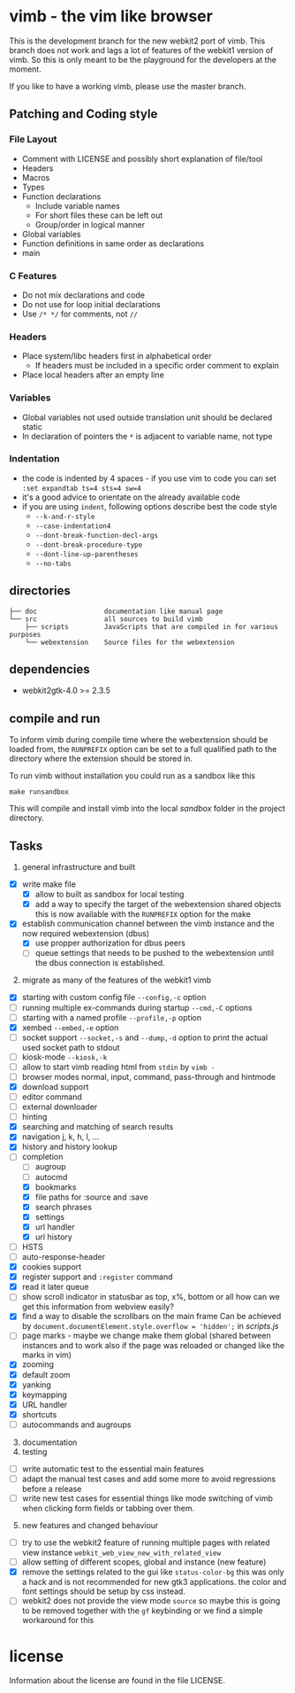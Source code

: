 # vimb - the vim like browser

This is the development branch for the new webkit2 port of vimb. This branch
does not work and lags a lot of features of the webkit1 version of vimb. So
this is only meant to be the playground for the developers at the moment.

If you like to have a working vimb, please use the master branch.

## Patching and Coding style

### File Layout

- Comment with LICENSE and possibly short explanation of file/tool
- Headers
- Macros
- Types
- Function declarations
  - Include variable names
  - For short files these can be left out
  - Group/order in logical manner
- Global variables
- Function definitions in same order as declarations
- main

### C Features

- Do not mix declarations and code
- Do not use for loop initial declarations
- Use `/* */` for comments, not `//`

### Headers

- Place system/libc headers first in alphabetical order
  - If headers must be included in a specific order comment to explain
- Place local headers after an empty line

### Variables

- Global variables not used outside translation unit should be declared static
- In declaration of pointers the `*` is adjacent to variable name, not type

### Indentation

- the code is indented by 4 spaces - if you use vim to code you can set
  `:set expandtab ts=4 sts=4 sw=4`
- it's a good advice to orientate on the already available code
- if you are using `indent`, following options describe best the code style
  - `--k-and-r-style`
  - `--case-indentation4`
  - `--dont-break-function-decl-args`
  - `--dont-break-procedure-type`
  - `--dont-line-up-parentheses`
  - `--no-tabs`

## directories

    ├── doc                 documentation like manual page
    └── src                 all sources to build vimb
        ├── scripts         JavaScripts that are compiled in for various purposes
        └── webextension    Source files for the webextension

## dependencies

- webkit2gtk-4.0 >= 2.3.5

## compile and run

To inform vimb during compile time where the webextension should be loaded
from, the `RUNPREFIX` option can be set to a full qualified path to the
directory where the extension should be stored in.

To run vimb without installation you could run as a sandbox like this

    make runsandbox

This will compile and install vimb into the local _sandbox_ folder in the
project directory.

## Tasks

1. general infrastructure and built
  - [x] write make file
    - [x] allow to built as sandbox for local testing
    - [x] add a way to specify the target of the webextension shared objects
          this is now available with the `RUNPREFIX` option for the make
  - [x] establish communication channel between the vimb instance and the now
        required webextension (dbus)
    - [x] use propper authorization for dbus peers
    - [ ] queue settings that needs to be pushed to the webextension until the
          dbus connection is established.
2. migrate as many of the features of the webkit1 vimb
  - [x] starting with custom config file `--config,-c` option
  - [ ] running multiple ex-commands during startup `--cmd,-C` options
  - [ ] starting with a named profile `--profile,-p` option
  - [x] xembed `--embed,-e` option
  - [ ] socket support `--socket,-s` and `--dump,-d` option to print the actual
        used socket path to stdout
  - [ ] kiosk-mode `--kiosk,-k`
  - [ ] allow to start vimb reading html from `stdin` by `vimb -`
  - [ ] browser modes normal, input, command, pass-through and hintmode
  - [x] download support
  - [ ] editor command
  - [ ] external downloader
  - [ ] hinting
  - [x] searching and matching of search results
  - [x] navigation j, k, h, l, ...
  - [x] history and history lookup
  - [ ] completion
    - [ ] augroup
    - [ ] autocmd
    - [x] bookmarks
    - [x] file paths for :source and :save
    - [x] search phrases
    - [x] settings
    - [x] url handler
    - [x] url history
  - [ ] HSTS
  - [ ] auto-response-header
  - [x] cookies support
  - [x] register support and `:register` command
  - [x] read it later queue
  - [ ] show scroll indicator in statusbar as top, x%, bottom or all
        how can we get this information from webview easily?
  - [x] find a way to disable the scrollbars on the main frame
        Can be achieved by `document.documentElement.style.overflow =
        'hidden';` in _scripts.js_
  - [ ] page marks - maybe we change make them global (shared between
        instances and to work also if the page was reloaded or changed like
        the marks in vim)
  - [x] zooming
  - [x] default zoom
  - [x] yanking
  - [x] keymapping
  - [x] URL handler
  - [x] shortcuts
  - [ ] autocommands and augroups
3. documentation
4. testing
  - [ ] write automatic test to the essential main features
  - [ ] adapt the manual test cases and add some more to avoid regressions
        before a release
  - [ ] write new test cases for essential things like mode switching of vimb
        when clicking form fields or tabbing over them.
5. new features and changed behaviour
  - [ ] try to use the webkit2 feature of running multiple pages with related
        view instance `webkit_web_view_new_with_related_view`
  - [ ] allow setting of different scopes, global and instance (new feature)
  - [x] remove the settings related to the gui like `status-color-bg` this was
        only a hack and is not recommended for new gtk3 applications. the
        color and font settings should be setup by css instead.
  - [ ] webkit2 does not provide the view mode `source` so maybe this is going
        to be removed together with the `gf` keybinding or we find a simple
        workaround for this

# license

Information about the license are found in the file LICENSE.
